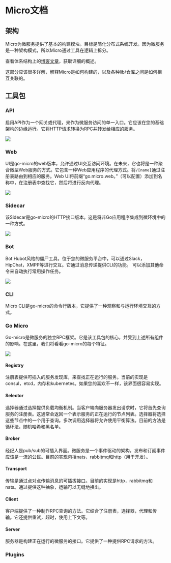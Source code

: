 # Micro文档

## 架构
Micro为微服务提供了基本的构建模块。目标是简化分布式系统开发。因为微服务是一种架构模式，所以Micro通过工具在逻辑上拆分。

查看体系结构上的[博客文章](https://micro.mu/blog/2016/04/18/micro-architecture.html)，获取详细的概述。

这部分应该很多详解，解释Micro是如何构建的，以及各种lib/仓库之间是如何相互关联的。

## 工具包

### API
启用API作为一个网关或代理，来作为微服务访问的单一入口。它应该在您的基础架构的边缘运行。它将HTTP请求转换为RPC并转发给相应的服务。

![](api.png)

### Web
UI是go-micro的web版本，允许通过UI交互访问环境。在未来，它也将是一种聚合微型Web服务的方式。它包含一种Web应用程序的代理方式。将`/[name]`通过注册表路由到相应的服务。Web UI将前缀“go.micro.web。”（可以配置）添加到名称中，在注册表中查找它，然后将进行反向代理。

![](web.png)

### Sidecar
该Sidecar是go-micro的HTTP接口版本。这是将非Go应用程序集成到微环境中的一种方式。

![](car.png)

### Bot
Bot Hubot风格的僵尸工具，位于您的微服务平台中，可以通过Slack，HipChat，XMPP等进行交互。它通过消息传递提供CLI的功能。 可以添加其他命令来自动执行常用操作任务。

![](bot.png)

### CLI
Micro CLI是go-micro的命令行版本，它提供了一种观察和与运行环境交互的方式。

### Go Micro

Go-micro是微服务的独立RPC框架。它是该工具包的核心，并受到上述所有组件的影响。在这里，我们将看看go-micro的每个特征。

![](go-micro.png)

#### Registry
注册表提供可插入的服务发现库，来查找正在运行的服务。当前的实现是consul，etcd，内存和kubernetes。如果您的喜欢不一样，该界面很容易实现。

#### Selector
选择器通过选择提供负载均衡机制。当客户端向服务器发出请求时，它将首先查询服务的注册表。这通常会返回一个表示服务的正在运行的节点列表。选择器将选择这些节点中的一个用于查询。多次调用选择器将允许使用平衡算法。目前的方法是循环法，随机哈希和黑名单。

#### Broker
经纪人是pub/sub的可插入界面。微服务是一个事件驱动的架构，发布和订阅事件应该是一流的公民。目前的实现包括nats，rabbitmq和http（用于开发）。

#### Transport
传输是通过点对点传输消息的可插拔接口。目前的实现是http，rabbitmq和nats。通过提供这种抽象，运输可以无缝地换出。

#### Client
客户端提供了一种制作RPC查询的方法。它结合了注册表，选择器，代理和传输。它还提供重试，超时，使用上下文等。

#### Server
服务器是构建正在运行的微服务的接口。它提供了一种提供RPC请求的方法。

### Plugins

